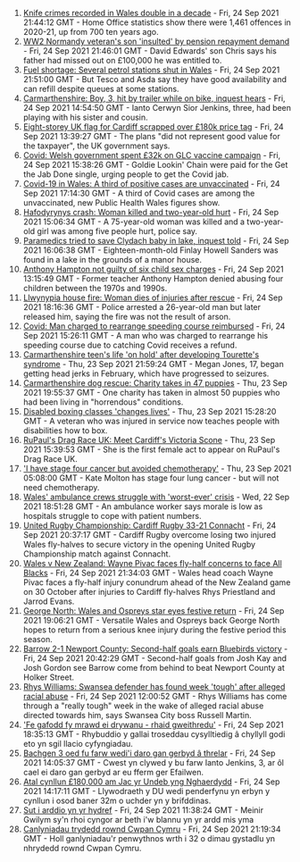 1. [Knife crimes recorded in Wales double in a decade](https://www.bbc.co.uk/news/uk-wales-58678777?at_medium=RSS&at_campaign=KARANGA) - Fri, 24 Sep 2021 21:44:12 GMT - Home Office statistics show there were 1,461 offences in 2020-21, up from 700 ten years ago.
2. [WW2 Normandy veteran's son 'insulted' by pension repayment demand](https://www.bbc.co.uk/news/uk-wales-58681105?at_medium=RSS&at_campaign=KARANGA) - Fri, 24 Sep 2021 21:46:01 GMT - David Edwards' son Chris says his father had missed out on £100,000 he was entitled to.
3. [Fuel shortage: Several petrol stations shut in Wales](https://www.bbc.co.uk/news/uk-wales-58676366?at_medium=RSS&at_campaign=KARANGA) - Fri, 24 Sep 2021 21:51:00 GMT - But Tesco and Asda say they have good availability and can refill despite queues at some stations.
4. [Carmarthenshire: Boy, 3, hit by trailer while on bike, inquest hears](https://www.bbc.co.uk/news/uk-wales-58682602?at_medium=RSS&at_campaign=KARANGA) - Fri, 24 Sep 2021 14:54:50 GMT - Ianto Cerwyn Sior Jenkins, three, had been playing with his sister and cousin.
5. [Eight-storey UK flag for Cardiff scrapped over £180k price tag](https://www.bbc.co.uk/news/uk-wales-58678821?at_medium=RSS&at_campaign=KARANGA) - Fri, 24 Sep 2021 13:39:27 GMT - The plans "did not represent good value for the taxpayer", the UK government says.
6. [Covid: Welsh government spent £32k on GLC vaccine campaign](https://www.bbc.co.uk/news/uk-wales-58683018?at_medium=RSS&at_campaign=KARANGA) - Fri, 24 Sep 2021 15:38:26 GMT - Goldie Lookin' Chain were paid for the Get the Jab Done single, urging people to get the Covid jab.
7. [Covid-19 in Wales: A third of positive cases are unvaccinated](https://www.bbc.co.uk/news/uk-wales-58680204?at_medium=RSS&at_campaign=KARANGA) - Fri, 24 Sep 2021 17:14:30 GMT - A third of Covid cases are among the unvaccinated, new Public Health Wales figures show.
8. [Hafodyrynys crash: Woman killed and two-year-old hurt](https://www.bbc.co.uk/news/uk-wales-58678823?at_medium=RSS&at_campaign=KARANGA) - Fri, 24 Sep 2021 15:06:34 GMT - A 75-year-old woman was killed and a two-year-old girl was among five people hurt, police say.
9. [Paramedics tried to save Clydach baby in lake, inquest told](https://www.bbc.co.uk/news/uk-wales-58683020?at_medium=RSS&at_campaign=KARANGA) - Fri, 24 Sep 2021 16:06:38 GMT - Eighteen-month-old Finlay Howell Sanders was found in a lake in the grounds of a manor house.
10. [Anthony Hampton not guilty of six child sex charges](https://www.bbc.co.uk/news/uk-wales-58642947?at_medium=RSS&at_campaign=KARANGA) - Fri, 24 Sep 2021 13:15:49 GMT - Former teacher Anthony Hampton denied abusing four children between the 1970s and 1990s.
11. [Llwynypia house fire: Woman dies of injuries after rescue](https://www.bbc.co.uk/news/uk-wales-58683021?at_medium=RSS&at_campaign=KARANGA) - Fri, 24 Sep 2021 18:16:36 GMT - Police arrested a 26-year-old man but later released him, saying the fire was not the result of arson.
12. [Covid: Man charged to rearrange speeding course reimbursed](https://www.bbc.co.uk/news/uk-wales-58682452?at_medium=RSS&at_campaign=KARANGA) - Fri, 24 Sep 2021 15:26:11 GMT - A man who was charged to rearrange his speeding course due to catching Covid receives a refund.
13. [Carmarthenshire teen's life 'on hold' after developing Tourette's syndrome](https://www.bbc.co.uk/news/uk-wales-58667008?at_medium=RSS&at_campaign=KARANGA) - Thu, 23 Sep 2021 21:59:24 GMT - Megan Jones, 17, began getting head jerks in February, which have progressed to seizures.
14. [Carmarthenshire dog rescue: Charity takes in 47 puppies](https://www.bbc.co.uk/news/uk-wales-58669579?at_medium=RSS&at_campaign=KARANGA) - Thu, 23 Sep 2021 19:55:37 GMT - One charity has taken in almost 50 puppies who had been living in "horrendous" conditions.
15. [Disabled boxing classes 'changes lives'](https://www.bbc.co.uk/news/uk-wales-58668911?at_medium=RSS&at_campaign=KARANGA) - Thu, 23 Sep 2021 15:28:20 GMT - A veteran who was injured in service now teaches people with disabilities how to box.
16. [RuPaul's Drag Race UK: Meet Cardiff's Victoria Scone](https://www.bbc.co.uk/news/uk-wales-58670415?at_medium=RSS&at_campaign=KARANGA) - Thu, 23 Sep 2021 15:39:53 GMT - She is the first female act to appear on RuPaul's Drag Race UK.
17. ['I have stage four cancer but avoided chemotherapy'](https://www.bbc.co.uk/news/uk-wales-58659398?at_medium=RSS&at_campaign=KARANGA) - Thu, 23 Sep 2021 05:08:00 GMT - Kate Molton has stage four lung cancer - but will not need chemotherapy.
18. [Wales' ambulance crews struggle with 'worst-ever' crisis](https://www.bbc.co.uk/news/uk-wales-58659396?at_medium=RSS&at_campaign=KARANGA) - Wed, 22 Sep 2021 18:51:28 GMT - An ambulance worker says morale is low as hospitals struggle to cope with patient numbers.
19. [United Rugby Championship: Cardiff Rugby 33-21 Connacht](https://www.bbc.co.uk/sport/rugby-union/58634872?at_medium=RSS&at_campaign=KARANGA) - Fri, 24 Sep 2021 20:37:17 GMT - Cardiff Rugby overcome losing two injured Wales fly-halves to secure victory in the opening United Rugby Championship match against Connacht.
20. [Wales v New Zealand: Wayne Pivac faces fly-half concerns to face All Blacks](https://www.bbc.co.uk/sport/rugby-union/58686400?at_medium=RSS&at_campaign=KARANGA) - Fri, 24 Sep 2021 21:34:03 GMT - Wales head coach Wayne Pivac faces a fly-half injury conundrum ahead of the New Zealand game on 30 October after injuries to Cardiff fly-halves Rhys Priestland and Jarrod Evans.
21. [George North: Wales and Ospreys star eyes festive return](https://www.bbc.co.uk/sport/rugby-union/58683580?at_medium=RSS&at_campaign=KARANGA) - Fri, 24 Sep 2021 19:06:21 GMT - Versatile Wales and Ospreys back George North hopes to return from a serious knee injury during the festive period this season.
22. [Barrow 2-1 Newport County: Second-half goals earn Bluebirds victory](https://www.bbc.co.uk/sport/football/58592440?at_medium=RSS&at_campaign=KARANGA) - Fri, 24 Sep 2021 20:42:29 GMT - Second-half goals from Josh Kay and Josh Gordon see Barrow come from behind to beat Newport County at Holker Street.
23. [Rhys Williams: Swansea defender has found week 'tough' after alleged racial abuse](https://www.bbc.co.uk/sport/football/58680023?at_medium=RSS&at_campaign=KARANGA) - Fri, 24 Sep 2021 12:00:52 GMT - Rhys Williams has come through a "really tough" week in the wake of alleged racial abuse directed towards him, says Swansea City boss Russell Martin.
24. ['Fe gafodd fy mrawd ei drywanu - rhaid gweithredu'](https://www.bbc.co.uk/newyddion/58669658?at_medium=RSS&at_campaign=KARANGA) - Fri, 24 Sep 2021 18:35:13 GMT - Rhybuddio y gallai troseddau cysylltiedig â chyllyll godi eto yn sgil llacio cyfyngiadau.
25. [Bachgen 3 oed fu farw wedi'i daro gan gerbyd â threlar](https://www.bbc.co.uk/newyddion/58677121?at_medium=RSS&at_campaign=KARANGA) - Fri, 24 Sep 2021 14:05:37 GMT - Cwest yn clywed y bu farw Ianto Jenkins, 3, ar ôl cael ei daro gan gerbyd ar eu fferm ger Efailwen.
26. [Atal cynllun £180,000 am Jac yr Undeb yng Nghaerdydd](https://www.bbc.co.uk/newyddion/58682484?at_medium=RSS&at_campaign=KARANGA) - Fri, 24 Sep 2021 14:17:11 GMT - Llywodraeth y DU wedi penderfynu yn erbyn y cynllun i osod baner 32m o uchder yn y brifddinas.
27. [Sut i arddio yn yr hydref](https://www.bbc.co.uk/newyddion/58678003?at_medium=RSS&at_campaign=KARANGA) - Fri, 24 Sep 2021 11:38:24 GMT - Meinir Gwilym sy'n rhoi cyngor ar beth i'w blannu yn yr ardd mis yma
28. [Canlyniadau trydedd rownd Cwpan Cymru](https://www.bbc.co.uk/newyddion/58677114?at_medium=RSS&at_campaign=KARANGA) - Fri, 24 Sep 2021 21:19:34 GMT - Holl ganlyniadau'r penwythnos wrth i 32 o dimau gystadlu yn nhrydedd rownd Cwpan Cymru.
